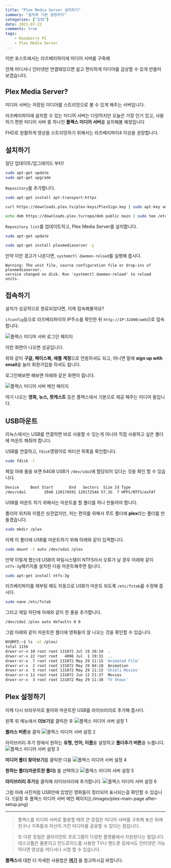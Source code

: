 ```yaml
---
title: "Plex Media Server 설치하기"
summary: "설치와 기본 설정까지"
categories: ["강좌"]
date: 2021-07-22
comments: true
tags:
    - Raspberry PI
    - Plex Media Server
---
```


이번 포스트에서는 라즈베리파이에 미디어 서버를 구축해

언제 어디서나 인터넷만 연결돼있으면 쉽고 편리하게 미디어를 감상할 수 있게 만들어 보겠습니다.

## Plex Media Server?

미디어 서버는 저장된 미디어를 스트리밍으로 볼 수 있게 해주는 서버입니다.

라즈베리파이에 설치할 수 있는 미디어 서버는 다양하지만 오늘은 가장 인기 있고, 사용하기 편한 미디어 서버 중 하나인 **플렉스 미디어 서버**를 설치해볼 예정입니다

FHD로 원활하게 영상을 스트리밍하기 위해서는 라즈베리파이4 이상을 권장합니다.

## 설치하기

일단 업데이트/업그레이드 부터!

```sh
sudo apt-get update
sudo apt-get upgrade
```

`Repository`를 추가합니다.

```sh
sudo apt-get install apt-transport-https

curl https://downloads.plex.tv/plex-keys/PlexSign.key | sudo apt-key add -

echo deb https://downloads.plex.tv/repo/deb public main | sudo tee /etc/apt/sources.list.d/plexmediaserver.list
```

`Repository list`를 업데이트하고, Plex Media Server를 설치합니다.

```sh
sudo apt-get update

sudo apt-get install plexmediaserver -y
```

만약 이런 경고가 나온다면, `systemctl daemon-reload`를 실행해 줍시다.

```
Warning: The unit file, source configuration file or drop-ins of plexmediaserver.
service changed on disk. Run 'systemctl daemon-reload' to reload units.
```

## 접속하기

설치가 성공적으로 완료되었다면, 이제 접속해볼까요?

`ifconfig`등으로 라즈베리파이의 IP주소를 확인한 뒤 `http://IP:32400/web`으로 접속합니다.

![플렉스 미디어 서버 로그인 페이지](./images/plex-login-page.png)

이런 화면이 나오면 성공입니다.

위와 같이 **구글, 페이스북, 애플 계정**으로 연동하셔도 되고, 아니면 밑에 **sign up with email**을 눌러 회원가입을 하셔도 됩니다.

로그인해보면 해보면 아래와 같은 화면이 뜹니다.

![플렉스 미디어 서버 메인 페이지](./images/plex-main-page.png)

여기 나오는 **영화, 뉴스, 팟캐스트** 등은 플렉스에서 기본으로 제공 해주는 미디어 들입니다.

## USB마운트

리눅스에서는 USB를 연결하면 바로 사용할 수 있는게 아니라 직접 사용하고 싶은 폴더에 마운트 해줘야 합니다.

USB를 연결하고,
`fdisk`명령어로 파티션 목록을 확인합니다.

```sh
sudo fdisk -l
```

제일 아래 줄을 보면 64GB USB가 `/dev/sda1`에 할당되어 있다는 것을 확인 할 수 있습니다.

```sh
Device     Boot Start       End   Sectors  Size Id Type
/dev/sda1        2048 120174591 120172544 57.3G  7 HPFS/NTFS/exFAT
```

USB를 마운트 하기 위해서는 마운트를 할 폴더를 하나 만들어야 합니다.

폴더의 위치와 이름은 상관없지만, 저는 편의를 위해서 루트 폴더에 **plex**라는 폴더를 만들겠습니다.

```sh
sudo mkdir /plex
```

이제 이 폴더에 USB를 마운트하기 위해 아래와 같이 입력합니다.

```sh
sudo mount -t auto /dev/sda1 /plex
```

만약 이렇게 했는데 USB의 파일시스템이 NTFS라서 오류가 날 경우 아래와 같이 `ntfs-3g`패키지를 설치한 다음 마운트해주면 됩니다.

```sh
sudo apt-get install ntfs-3g
```

라즈베리파이를 재부팅 해도 자동으로 USB가 마운트 되도록 `/etc/fstab`를 수정해 줍시다.

```sh
sudo nano /etc/fstab
```

그리고 제일 하단에 아래와 같이 한 줄을 추가합니다.

```sh
/dev/sda1 /plex auto defaults 0 0
```

그럼 아래와 같이 마운트한 폴더에 영화들이 잘 나오는 것을 확인할 수 있습니다.

```sh
NY@RPI:~$ ls -al /plex/
total 1156
drwxr-xr-x 10 root root 131072 Jul 19 20:10  .
drwxr-xr-x 22 root root   4096 Jul  1 19:31  ..
drwxr-xr-x  7 root root 131072 May 29 11:15 'Animated Film'
drwxr-xr-x  2 root root 131072 May 29 04:10  Animation
drwxr-xr-x  5 root root 131072 May 29 11:15 'Ghibli Movies'
drwxr-xr-x 11 root root 131072 Jun 12 21:37  Movies
drwxr-xr-x  3 root root 131072 May 29 11:38 'TV Shows'
```

## Plex 설정하기

이제 다시 브라우저로 돌아와 마운트한 USB를 라이브러리로 추가해 줍시다.

왼쪽 위 메뉴에서 **더보기**를 클릭한 후
![플렉스 미디어 서버 설정 1](./images/plex-setting-1.png)

**플러스 버튼**을 클릭
![플렉스 미디어 서버 설정 2](./images/plex-setting-2.png)

라이브러리 추가 창에서 원하는 **유형, 언어, 이름**을 설정하고 **폴더추가 버튼**을 누릅니다.
![플렉스 미디어 서버 설정 3](./images/plex-setting-3.png)

**미디어 폴더 찾아보기**를 클릭한 다음
![플렉스 미디어 서버 설정 4](./images/plex-setting-4.png)

**원하는 폴더(마운트한 폴더)** 를 선택하고
![플렉스 미디어 서버 설정 5](./images/plex-setting-5.png)

**라이브러리 추가**를 클릭해 라이브러리에 추가합니다.
![플렉스 미디어 서버 설정 6](./images/plex-setting-6.png)

그럼 아래 사진처럼 USB안에 있었던 영화들이 정리되어 표시되는걸 확인할 수 있습니다.
![설정 후 플렉스 미디어 서버 메인 페이지](./images/plex-main-page after-setup.png)

---

> 플렉스를 미디어 서버로 활용할 때의 큰 장점은 미디어 서버를 구축해 놓은 뒤에 친구나 가족들과 자신이 가진 미디어를 공유할 수 있다는 점입니다.

> 또 다른 장점은 클라이언트 프로그램이 다양한 플랫폼에서 지원된다는 점입니다. 데스크톱은 물론이고 안드로이드를 사용한 TV나 핸드폰 등에서도 인터넷만 가능하다면 영상을 어디서나 시청 할 수 있습니다.

**플렉스**에 대한 더 자세한 사용법은 **[여기](https://www.plex.tv/)** 를 참고하시길 바랍니다.
